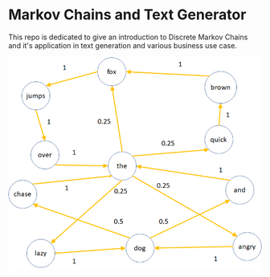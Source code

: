 # Markov Chains and Text Generator

This repo is dedicated to give an introduction to Discrete Markov Chains and it's application in text generation and various business use case.

![](https://github.com/Argaadya/markov-chain/blob/master/asset/quick_brown.png)
